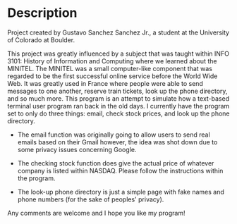 # Description

Project created by Gustavo Sanchez Sanchez Jr., a student at the University of Colorado at Boulder.

This project was greatly influenced by a subject that was taught within INFO 3101: History of Information and Computing where we learned about the MINITEL. The MINITEL was a small computer-like component that was regarded to be the first successful online service before the World Wide Web. It was greatly used in France where people were able to send messages to one another, reserve train tickets, look up the phone directory, and so much more. This program is an attempt to simulate how a text-based terminal user program ran back in the old days. I currently have the program set to only do three things: email, check stock prices, and look up the phone directory.

* The email function was originally going to allow users to send real emails based on their Gmail however, the idea was shot down due to some privacy issues concerning Google.

* The checking stock function does give the actual price of whatever company is listed within NASDAQ. Please follow the instructions within the program.

* The look-up phone directory is just a simple page with fake names and phone numbers (for the sake of peoples' privacy).

Any comments are welcome and I hope you like my program!
